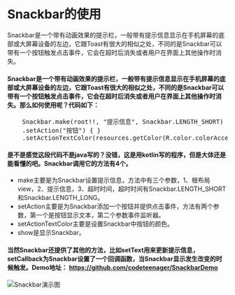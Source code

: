 # Snackbar的使用
Snackbar是一个带有动画效果的提示栏，一般带有提示信息显示在手机屏幕的底部或大屏幕设备的左边，它跟Toast有很大的相似之处，不同的是Snackbar可以带有一个按钮触发点击事件，它会在超时后消失或者用户在界面上其他操作时消失。

<!--more-->

#### Snackbar是一个带有动画效果的提示栏，一般带有提示信息显示在手机屏幕的底部或大屏幕设备的左边，它跟Toast有很大的相似之处，不同的是Snackbar可以带有一个按钮触发点击事件，它会在超时后消失或者用户在界面上其他操作时消失。那么如何使用呢？代码如下：

<pre>
	Snackbar.make(root!!, "提示信息", Snackbar.LENGTH_SHORT)
	.setAction("按钮") { }
	.setActionTextColor(resources.getColor(R.color.colorAccent)).show()
</pre>
#### 是不是感觉这段代码不是java写的？没错，这是用kotlin写的程序，但是大体还是能看懂的吧。Snackbar调用它的方法有4个。
* make主要是为Snackbar设置提示信息，方法中有三个参数，1、根布局view，2、提示信息，3、超时时间，超时时间有Snackbar.LENGTH_SHORT和Snackbar.LENGTH_LONG。
* setAction主要是为Snackbar添加一个按钮并提供点击事件，方法有两个参数，第一个是按钮显示文本，第二个参数事件监听器。
* setActionTextColor主要是设置Snackbar中按钮的颜色。
* show是显示Snackbar。
#### 当然Snackbar还提供了其他的方法，比如setText用来更新提示信息，setCallback为Snackbar设置了一个回调函数，当Snackbar显示发生改变的时候触发。Demo地址： https://github.com/codeteenager/SnackbarDemo
![Snackbar演示图](http://ww1.sinaimg.cn/large/006HJ39wgy1fg6ohu137zj30u01hcmza.jpg)